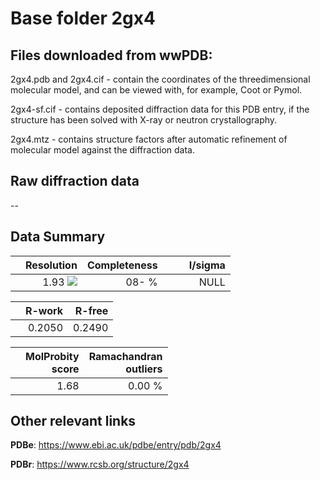 # Base folder 2gx4

## Files downloaded from wwPDB:

2gx4.pdb and 2gx4.cif - contain the coordinates of the threedimensional molecular model, and can be viewed with, for example, Coot or Pymol.

2gx4-sf.cif - contains deposited diffraction data for this PDB entry, if the structure has been solved with X-ray or neutron crystallography.

2gx4.mtz - contains structure factors after automatic refinement of molecular model against the diffraction data.

## Raw diffraction data

--<br> 

## Data Summary
|   | Resolution | Completeness| I/sigma |
|---|-------------:|----------------:|--------------:|
|   |1.93 ![](https://github.com/thorn-lab/coronavirus_structural_task_force/blob/master/outreach/ang.svg)|  08- %|<img width=50/>NULL |

|   | **R-work**| **R-free**   
|---|-------------:|----------------:|           
||0.2050|0.2490|

|   |**MolProbity<br>score**| **Ramachandran<br>outliers** 
|---|-------------:|----------------:|
||1.68|0.00 %|

## Other relevant links 
**PDBe**:  https://www.ebi.ac.uk/pdbe/entry/pdb/2gx4
 
**PDBr**: https://www.rcsb.org/structure/2gx4 

